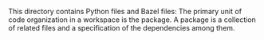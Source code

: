 This directory contains Python files and Bazel files: The primary unit of code organization in a workspace is the package. A package is a collection of related files and a specification of the dependencies among them.

